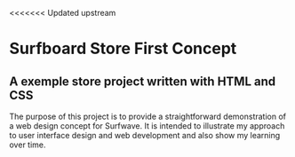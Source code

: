 <<<<<<< Updated upstream
# Surfboard Store First Concept
## A exemple store project written with HTML and CSS

 The purpose of this project is to provide a straightforward demonstration of a web design concept for Surfwave. It is intended to illustrate my approach to user interface design and web development and also show my learning over time.